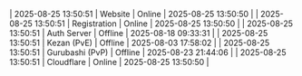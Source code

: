 | 2025-08-25 13:50:51 | Website | Online | 2025-08-25 13:50:50 |
| 2025-08-25 13:50:51 | Registration | Online | 2025-08-25 13:50:50 |
| 2025-08-25 13:50:51 | Auth Server | Offline | 2025-08-18 09:33:31 |
| 2025-08-25 13:50:51 | Kezan (PvE) | Offline | 2025-08-03 17:58:02 |
| 2025-08-25 13:50:51 | Gurubashi (PvP) | Offline | 2025-08-23 21:44:06 |
| 2025-08-25 13:50:51 | Cloudflare | Online | 2025-08-25 13:50:50 |
